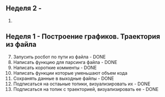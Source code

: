 
## Неделя 2 - 

1. 

## Неделя 1 - Построение графиков. Траектория из файла

7. Запусить росбот по пути из файла - DONE
6. Написать функцию для парсинга файла - DONE
5. Написать короткие комменты - DONE
4. Написать функции которые уменьшают объем кода
3. Сохранять данные в выходные файлы - DONE
2. Подписаться на остаьные топики, визуализировать их - DONE
1. Подписаться на топик с траекторией, визуализировать ее - DONE
